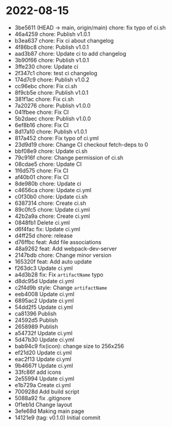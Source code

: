 # 2022-08-15
* 3be5611 (HEAD -> main, origin/main) chore: fix typo of ci.sh
* 46a4259 chore: Publish v1.0.1
* b3ea637 chore: Fix ci about changelog
* 4f86bc8 chore: Publish v1.0.1
* aad3b87 chore: Update ci to add changelog
* 3b90f66 chore: Publish v1.0.1
* 3ffe230 chore: Update ci
* 2f347c1 chore: test ci changelog
* 174d7c9 chore: Publish v1.0.2
* cc96ebc chore: Fix ci.sh
* 8f9cb5e chore: Publish v1.0.1
* 381f1ac chore: Fix ci.sh
* 7a20276 chore: Publish v1.0.0
* 041fbee chore: Fix CI
* 5b2daec chore: Publish v1.0.0
* 6ef8b16 chore: Fix CI
* 8d17a10 chore: Publish v1.0.1
* 817a452 chore: Fix typo of ci.yml
* 23d9d19 chore: Change CI checkout fetch-deps to 0
* bbf08e9 chore: Update ci.sh
* 79c916f chore: Change permission of ci.sh
* 08cdae5 chore: Update CI
* 1f6d575 chore: Fix CI
* af40b01 chore: Fix CI
* 8de980b chore: Update ci
* c4656ca chore: Update ci.yml
* c0f30b0 chore: Update ci.sh
* 6387314 chore: Create ci.sh
* 89c0fc5 chore: Update ci.yml
* 42b2a9a chore: Create ci.yml
* 0848fb1 Delete ci.yml
* d6f4fac fix: Update ci.yml
* d4ff25d chore: release
* d76ffbc feat: Add file associations
* 48a9262 feat: Add webpack-dev-server
* 2147bdb chore: Change minor version
* 165320f feat: Add auto update
* f263dc3 Update ci.yml
* a4d3b28 fix: Fix `artifactName` typo
* d8dc95d Update ci.yml
* c2f4d9b style: Change `artifactName`
* eeb4008 Update ci.yml
* 6895ac2 Update ci.yml
* 54dd2f5 Update ci.yml
* ca81396 Publish
* 24592d5 Publish
* 2658989 Publish
* a54732f Update ci.yml
* 5d47b30 Update ci.yml
* bab94c9 fix(icon): change size to 256x256
* ef21d20 Update ci.yml
* eac2f13 Update ci.yml
* 9b4667f Update ci.yml
* 33fc86f add icons
* 2e55994 Update ci.yml
* e1b729a Create ci.yml
* 700928d Add build script
* 5088a92 fix .gitignore
* 0f1eb1d Change layout
* 3efe68d Making main page
* 14121e9 (tag: v0.1.0) Initial commit

